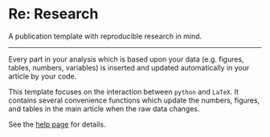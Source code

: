 # Re: Research

A publication template with reproducible research in mind.

---

Every part in your analysis which is based upon
your data (e.g. figures, tables, numbers, variables) is inserted and
updated automatically in your article by your code.

This template focuses on the interaction between ```python``` and ```LaTeX```. It contains
several convenience functions which update the numbers, figures, and tables in the main article when the raw data changes.

See the [help page](https://htmlpreview.github.io/?https://raw.githubusercontent.com/maxmahlke/re-research/main/template.html) for details.
